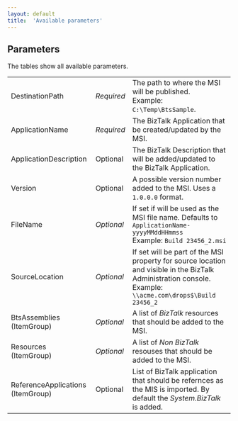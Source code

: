 ```yaml
---
layout: default
title:	'Available parameters'
---
```

## Parameters ##

The tables show all available parameters. 

<table border="0" cellpadding="0" cellspacing="0" id="tasksTable">
    <tr>
		<td>DestinationPath</td>
		<td><em>Required</em></td>
		<td>The path to where the MSI will be published.<br />Example: <code>C:\Temp\BtsSample</code>.</td>
	</tr>
    <tr>
		<td>ApplicationName</td>
		<td><em>Required</em></td>
		<td>The BizTalk Application that be created/updated by the MSI.</td>
	</tr>
    <tr>
		<td>ApplicationDescription</td>
		<td>Optional</td>
		<td>The BizTalk Description that will be added/updated to the BizTalk Application.</td>
	</tr>
    <tr>
		<td>Version</td>
		<td>Optional</td>
		<td>A possible version number added to the MSI. Uses a <code>1.0.0.0</code> format.</td>
	</tr>
 	<tr>
		<td>FileName</td>
		<td><i>Optional</i></td>
		<td>If set if will be used as the MSI file name. Defaults to <code>ApplicationName-yyyyMMddHHmmss</code><br />Example: <code>Build 23456_2.msi</code></td>
	</tr>
 	<tr>
		<td>SourceLocation</td>
		<td><i>Optional</i></td>
		<td>If set will be part of the MSI property for source location and visible in the BizTalk Administration console.<br /> Example: <code>\\acme.com\drops$\Build 23456_2</code></td>
	</tr>
	<tr>
		<td>BtsAssemblies (ItemGroup)</td>
		<td><i>Optional</i></td>
		<td>A list of <i>BizTalk</i> resources that should be added to the MSI.</td>
	</tr>
	<tr>
		<td>Resources (ItemGroup)</td>
		<td><i>Optional</i></td>
		<td>A list of <i>Non BizTalk</i> resouses that should be added to the MSI.</td>
	</tr>
    <tr>
		<td>ReferenceApplications (ItemGroup)</td>
		<td>Optional</td>
		<td>List of BizTalk application that should be refernces as the MIS is imported. By default the <i>System.BizTalk</i> is added.</td>
	</tr>
</table>

